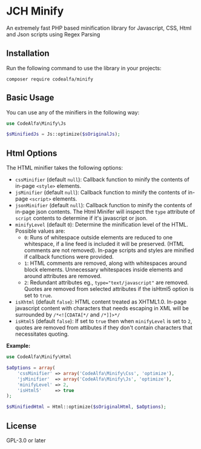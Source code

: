 # JCH Minify
An extremely fast PHP based minification library for Javascript, CSS, Html and Json scripts using Regex Parsing

## Installation
Run the following command to use the library in your projects:
```
composer require codealfa/minify
```

## Basic Usage
You can use any of the minifiers in the following way:

```php
use CodeAlfa\Minify\Js

$sMinifiedJs = Js::optimize($sOriginalJs);
```

## Html Options
The HTML minifier takes the following options:

* `cssMinifier` (default `null`): Callback function to minify the contents of in-page `<style>` elements.
* `jsMinifier` (default `null`): Callback function to minify the contents of in-page `<script>` elements.
* `jsonMinifier` (default `null`): Callback function to minify the contents of in-page json contents. The Html Minifer will inspect the `type` attribute of `script` contents to determine if it's javascript or json.
* `minifyLevel` (default `0`): Determine the minification level of the HTML. Possible values are:
  * `0`: Runs of whitespace outside elements are reduced to one whitespace, if a line feed is included it will be preserved. (HTML comments are not removed). In-page scripts and styles are minified if callback functions were provided.
  * `1`: HTML comments are removed, along with whitespaces around block elements. Unnecessary whitespaces inside elements and around attributes are removed.
  * `2`: Redundant attributes eg., `type="text/javascript"` are removed. Quotes are removed from selected attributes if the isHtml5 option is set to `true`.
* `isXhtml` (default `false`): HTML content treated as XHTML1.0. In-page javascript content with characters that needs escaping in XML will be surrounded by `/*<![CDATA[*/` and `/*]]>*/`
* `isHtml5` (default `false`): If set to `true` then when `minifyLevel` is set to `2`, quotes are removed from attibutes if they don't contain characters that necessitates quoting.

**Example:**
```php
use CodeAlfa\Minify\Html

$aOptions = array(
    'cssMinifier' => array('CodeAlfa\Minify\Css', 'optimize'),
    'jsMinifier'  => array('CodeAlfa\Minify\Js', 'optimize'),
    'minifyLevel' => 2,
    'isHtml5'     => true
);

$sMinifiedHtml = Html::optimize($sOriginalHtml, $aOptions);
```

## License
GPL-3.0 or later
